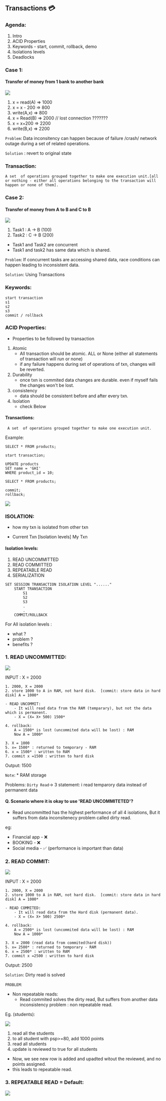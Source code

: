 ## Transactions 💳

### Agenda:
1. Intro
2. ACID Properties
3. Keywords - start, commit, rollback, demo
4. Isolations levels
5. Deadlocks

### Case 1:
#### Transfer of money from 1 bank to another bank 

![](./txn-1.jpeg)

1. x = read(A)   => 1000
2. x = x - 200   => 800
3. write(A,x)  => 800
4. x = Read(B)  => 2000         // lost connection ???????
5. x = x+200  => 2200
6. write(B,x) => 2200

`Problem`: Data inconsitency can happen because of failure /crash/ network outage during a set of related operations.

`Solution` : revert to original state

### Transaction:  
    A set  of operations grouped together to make one execution unit.[all or nothing - either all operations belonging to the transaction will happen or none of them].

### Case 2:
#### Transfer  of money from A to B and C to B

![](./txn-2.jpeg)

1. Task1 : A -> B  (100)
2. Task2 : C -> B (200)

- Task1 and Task2 are concurrent
- Task1 and task2 has same data which is shared.

`Problem`: If concurrent tasks are accessing shared data, race conditions can happen leading to inconsistent data.

`Solution`: Using Transactions


### Keywords:
```
start transaction
s1
s2
s3
commit / rollback
```

### ACID Properties:
- Properties to be followed by transaction
1. Atomic 
    - All transaction should be atomic. ALL or None (either all statements of transaction will run or none)
    - if any failure happens during set of operations of txn, changes will be reverted.
2. Durability 
    - once txn is commited data changes are durable. even if myself fails the changes won't be lost.
3. consistency
    - data should be consistent before and after every txn.
4. Isolation
    - check Below

#### Transactions:
     A set  of operations grouped together to make one execution unit.

Example: 

```
SELECT * FROM products;

start transaction;

UPDATE products
SET name = 'GHI'
WHERE product_id = 10;

SELECT * FROM products;

commit;
rollback;
```
![](./txn-3.jpeg)

### ISOLATION:
- how my txn is isolated from other txn

-   Current Txn                 [Isolation levels] My Txn

#### Isolation levels:
1. READ UNCOMMITTED
2. READ COMMITTED
3. REPEATABLE READ
4. SERIALIZATION

```
SET SESSION TRANSACTION ISOLATION LEVEL "......"
    START TRANSACTION
        S1
        S2
        S3
        .
        .
    COMMIT/ROLLBACK
```

For All isolation levels :
- what ?
- problem ?
- benefits ?

### 1. READ UNCOMMITTED:

![](./txn-4.jpeg)

INPUT : X = 2000

    1. 2000, X = 2000
    2. store 1000 to A in RAM, not hard disk.  [commit: store data in hard disk] A = 1000*

    - READ UNCOMMIT:
        - It will read data from the RAM (temparary), but not the data which is permanent.
        - X = (X= X+ 500) 1500*
    
    4. rollback:
        A = 1500* is lost (uncommited data will be lost) : RAM
        Now A = 1000*
    
    3. X = 1000
    5. x= 1500* : returned to temporary - RAM  
    6. x = 1500* : written to RAM
    7. commit x =1500 : written to hard disk 

Output: 1500

`Note`: * RAM storage

Problems: `Dirty Read`-> 3 statement: i read temparory data instead of permanent data
        
#### Q. Scenario  where it is okay to use 'READ UNCOMMITETED'?
- Read uncommitted has the highest performance of all 4 isolations, But it suffers from data inconsitenecy problem called dirty read.

eg:
- Financial app - ❌
- BOOKING - ❌
- Social media - ✅  (performance is important than data)



### 2. READ COMMIT:

![](./txn-5.jpeg)

INPUT : X = 2000

    1. 2000, X = 2000
    2. store 1000 to A in RAM, not hard disk.  [commit: store data in hard disk] A = 1000*

    - READ COMMITED:
        - It will read data from the Hard disk (permanent data). 
        - X = (X= X+ 500) 2500*
    
    4. rollback:
        A = 2500* is lost (uncommited data will be lost) : RAM
        Now A = 1000*
    
    3. X = 2000 (read data from commited(hard disk))
    5. x= 2500* : returned to temporary - RAM  
    6. x = 2500* : written to RAM
    7. commit x =2500 : written to hard disk 

Output: 2500

`Solution`: Dirty read is solved

`PROBLEM`: 
-  Non repeatable reads:
    - Read commited solves the dirty read, But suffers from another data inconsistency problem : non repeatable read.

Eg. (students):

![](./txn-6.jpeg)

1. read all the students
2. to all student with psp>=80, add 1000 points
3. read all students
4. update is reviewed to true for all students


- Now, we see new row is added and upadted witout the reviewed, and no points assigned.
- this leads to repeatable read.


### 3. REPEATABLE READ = Default:

![](./txn-7.jpeg)